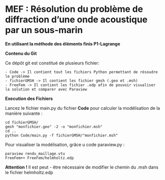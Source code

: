 # MEF : Résolution du problème de diffraction d’une onde acoustique par un sous-marin
**En utilisant la méthode des éléments finis P1-Lagrange**


**Contenu du Git**

Ce dépôt git est constitué de plusieurs fichier:

	- Code -> Il contient tout les fichiers Python permettant de résoudre le problème
	- fichierGMSH -> Il contient les fichier gmsh (.geo et .msh)
	- FreeFem -> Il contient les fichier .edp afin de pouvoir visualiser la solution et comparer avec Paraview

**Execution des Fichiers**

Lancez le fichier main.py du fichier **Code** pour calculer la modélisation de la manière suivante :
	
	cd fichierGMSH/
	gmsh "monfichier.geo" -2 -o "monfichier.msh"
	cd ..
	python Code/main.py -f fichierGMSH/"monfichier.msh"


Pour visualiser la modélisation, grâce u code paraview.py :
	
	paraview rendu_maillage.vtu
	FreeFem++ FreeFem/helmholtz.edp

**Attention !** Il est peut - être nécessaire de modifier le chemin du .msh dans le fichier helmholtz.edp



